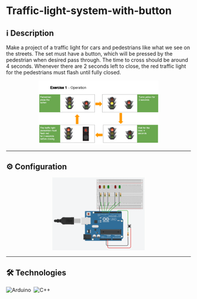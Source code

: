 # Traffic-light-system-with-button

## ℹ️ Description

Make a project of a traffic light for cars and pedestrians like what we see on the streets. The set must have a button, 
which will be pressed by the pedestrian when desired pass through. The time to cross should be around 4 seconds. 
Whenever there are 2 seconds left to close, the red traffic light for the pedestrians must flash until fully closed.<br>

<p align="center">
  <img src="./images/operation.png" width="65%"/>
</p>

---
<!---
## 👁️‍🗨️ Preview
![YouTubeVideo](https://img.shields.io/badge/--05122A?style=flat&logo=youtube)&nbsp;
[Video](youtube.com/myvideo)<br>

---
-->
## ⚙️ **Configuration**

<p align="center">
  <img src="./images/system.png" width="50%"/>
</p>

---

## 🛠️ **Technologies**

![Arduino](https://img.shields.io/badge/-Arduino-05122A?style=flat&logo=arduino)&nbsp;
![C++](https://img.shields.io/badge/-C++-05122A?style=flat&logo=c%2B%2B)&nbsp;
